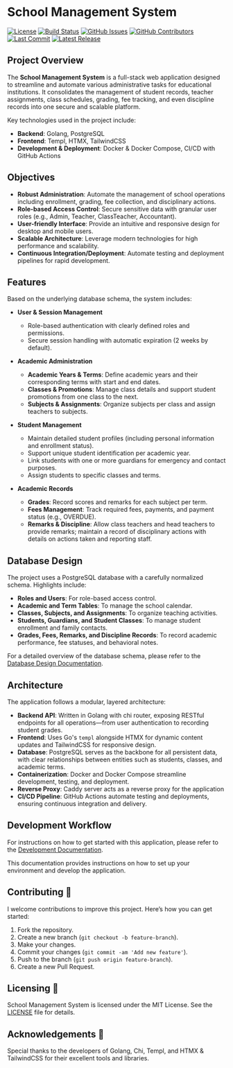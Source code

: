 # School Management System

[![License](https://img.shields.io/github/license/i-christian/school_management_system)](./LICENSE)
[![Build Status](https://github.com/i-christian/school_management_system/actions/workflows/test.yml/badge.svg)](https://github.com/i-christian/school_management_system/actions/workflows/test.yml)
[![GitHub Issues](https://img.shields.io/github/issues/i-christian/school_management_system)](https://github.com/i-christian/school_management_system/issues)
[![GitHub Contributors](https://img.shields.io/github/contributors/i-christian/school_management_system)](https://github.com/i-christian/school_management_system/graphs/contributors)
[![Last Commit](https://img.shields.io/github/last-commit/i-christian/school_management_system)](https://github.com/i-christian/school_management_system/commits/main)
[![Latest Release](https://img.shields.io/github/v/release/i-christian/school_management_system?include_prereleases)](https://github.com/i-christian/school_management_system/releases)

## Project Overview

The **School Management System** is a full-stack web application designed to streamline and automate various administrative tasks for educational institutions. It consolidates the management of student records, teacher assignments, class schedules, grading, fee tracking, and even discipline records into one secure and scalable platform.

Key technologies used in the project include:

- **Backend**: Golang, PostgreSQL  
- **Frontend**: Templ, HTMX, TailwindCSS  
- **Development & Deployment**: Docker & Docker Compose, CI/CD with GitHub Actions

## Objectives

- **Robust Administration**: Automate the management of school operations including enrollment, grading, fee collection, and disciplinary actions.
- **Role-based Access Control**: Secure sensitive data with granular user roles (e.g., Admin, Teacher, ClassTeacher, Accountant).
- **User-friendly Interface**: Provide an intuitive and responsive design for desktop and mobile users.
- **Scalable Architecture**: Leverage modern technologies for high performance and scalability.
- **Continuous Integration/Deployment**: Automate testing and deployment pipelines for rapid development.

## Features

Based on the underlying database schema, the system includes:

- **User & Session Management**
  - Role-based authentication with clearly defined roles and permissions.
  - Secure session handling with automatic expiration (2 weeks by default).

- **Academic Administration**
  - **Academic Years & Terms**: Define academic years and their corresponding terms with start and end dates.
  - **Classes & Promotions**: Manage class details and support student promotions from one class to the next.
  - **Subjects & Assignments**: Organize subjects per class and assign teachers to subjects.

- **Student Management**
  - Maintain detailed student profiles (including personal information and enrollment status).
  - Support unique student identification per academic year.
  - Link students with one or more guardians for emergency and contact purposes.
  - Assign students to specific classes and terms.

- **Academic Records**
  - **Grades**: Record scores and remarks for each subject per term.
  - **Fees Management**: Track required fees, payments, and payment status (e.g., OVERDUE).
  - **Remarks & Discipline**: Allow class teachers and head teachers to provide remarks; maintain a record of disciplinary actions with details on actions taken and reporting staff.

## Database Design

The project uses a PostgreSQL database with a carefully normalized schema. Highlights include:

- **Roles and Users**: For role-based access control.
- **Academic and Term Tables**: To manage the school calendar.
- **Classes, Subjects, and Assignments**: To organize teaching activities.
- **Students, Guardians, and Student Classes**: To manage student enrollment and family contacts.
- **Grades, Fees, Remarks, and Discipline Records**: To record academic performance, fee statuses, and behavioral notes.

For a detailed overview of the database schema, please refer to the [Database Design Documentation](/database_design.md).

## Architecture

The application follows a modular, layered architecture:

- **Backend API**: Written in Golang with chi router, exposing RESTful endpoints for all operations—from user authentication to recording student grades.
- **Frontend**: Uses Go's `templ` alongside HTMX for dynamic content updates and TailwindCSS for responsive design.
- **Database**: PostgreSQL serves as the backbone for all persistent data, with clear relationships between entities such as students, classes, and academic terms.
- **Containerization**: Docker and Docker Compose streamline development, testing, and deployment.
- **Reverse Proxy**: Caddy server acts as a reverse proxy for the application
- **CI/CD Pipeline**: GitHub Actions automate testing and deployments, ensuring continuous integration and delivery.

## Development Workflow

For instructions on how to get started with this application, please refer to the [Development Documentation](/development.md).

This documentation provides instructions on how to set up your environment and develop the application.


## Contributing 🤝

I welcome contributions to improve this project. Here’s how you can get started:

1. Fork the repository.
2. Create a new branch (`git checkout -b feature-branch`).
3. Make your changes.
4. Commit your changes (`git commit -am 'Add new feature'`).
5. Push to the branch (`git push origin feature-branch`).
6. Create a new Pull Request.

## Licensing 📄
School Management System is licensed under the MIT License. See the [LICENSE](/LICENSE) file for details.

## Acknowledgements 🙌
Special thanks to the developers of Golang, Chi, Templ, and HTMX & TailwindCSS for their excellent tools and libraries.
